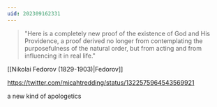 ```yaml
---
uid: 202309162331
---
```

> "Here is a completely new proof of the existence of God and His Providence, a proof derived no longer from contemplating the purposefulness of the natural order, but from acting and from influencing it in real life."

[[Nikolai Fedorov (1829-1903)|Fedorov]]

https://twitter.com/micahtredding/status/1322575964543569921

a new kind of apologetics